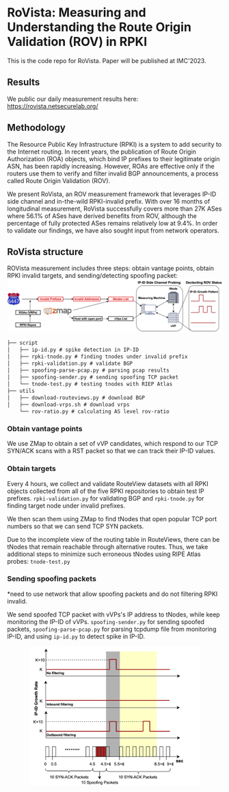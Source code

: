 # RoVista: Measuring and Understanding the Route Origin Validation (ROV) in RPKI
This is the code repo for RoVista. Paper will be published at IMC'2023.
## Results
We public our daily measurement results here: https://rovista.netsecurelab.org/
## Methodology
The Resource Public Key Infrastructure (RPKI) is a system to add security to the Internet routing. In recent years, the publication of Route Origin Authorization (ROA) objects, which bind IP prefixes to their legitimate origin ASN, has been rapidly increasing. However, ROAs are effective only if the routers use them to verify and filter invalid BGP announcements, a process called Route Origin Validation (ROV).

We present RoVista, an ROV measurement framework that leverages IP-ID side channel and in-the-wild RPKI-invalid prefix. With over 16 months of longitudinal measurement, RoVista successfully covers more than 27K ASes where 56.1% of ASes have derived benefits from ROV, although the percentage of fully protected ASes remains relatively low at 9.4%. In order to validate our findings, we have also sought input from network operators.


## RoVista structure
ROVista measurement includes three steps: obtain vantage points, obtain RPKI invalid targets, and sending/detecting spoofing packet:
![structure](figures/structure.png)
``` shell
├── script
│   ├── ip-id.py # spike detection in IP-ID
│   ├── rpki-tnode.py # finding tnodes under invalid prefix
│   ├── rpki-validation.py # validate BGP
│   ├── spoofing-parse-pcap.py # parsing pcap results
│   ├── spoofing-sender.py # sending spoofing TCP packet
│   └── tnode-test.py # testing tnodes with RIEP Atlas
├── utils
│   ├── download-routeviews.py # download BGP
│   ├── download-vrps.sh # download vrps
    └── rov-ratio.py # calculating AS level rov-ratio
```
### Obtain vantage points
We use ZMap to obtain a set of vVP candidates, which respond to our TCP SYN/ACK scans with a RST packet so that we can track their IP-ID values. 

### Obtain targets
Every 4 hours, we collect and validate RouteView datasets
with all RPKI objects collected from all of the five RPKI repositories to obtain test IP prefixes. `rpki-validation.py` for validating BGP and `rpki-tnode.py` for finding target node under invalid prefixes.

We then scan them using ZMap to find tNodes that open popular TCP port numbers so that we can send TCP SYN packets. 

Due to the incomplete view of the routing table in RouteViews, there can be tNodes that remain reachable through alternative routes. Thus, we take additional steps to minimize such erroneous tNodes using RIPE Atlas probes: `tnode-test.py`

### Sending spoofing packets
*need to use network that allow spoofing packets and do not filtering RPKI invalid.

We send spoofed TCP packet with vVPs's IP address to tNodes, while keep monitoring the IP-ID of vVPs. `spoofing-sender.py` for sending spoofed packets, `spoofing-parse-pcap.py` for parsing tcpdump file from monitoring IP-ID, and using `ip-id.py` to detect spike in IP-ID.
<p align="center">
    <img src="figures/spoofing-analysis.png" width="400" >
</p>
